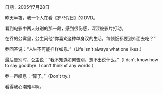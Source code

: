 日期：2005年7月28日

昨天半夜，我一个人在看《罗马假日》的 DVD。

看到电影中两人分别的那一段，感到很伤感，深深被影片打动。

在乔的公寓里，公主问他“你喜欢这种单身汉的生活，每顿饭都要到外面去吃？”

乔回答说：“人生不可能样样如意。”（Life isn't always what one likes.）

最后告别时，公主说：“我不知道如何告别，想不出说什么。”（I don't know how to say goodbye. I can't think of any words.）

乔一声叹息：“算了。”（Don't try.）

看得我心潮难平啊。